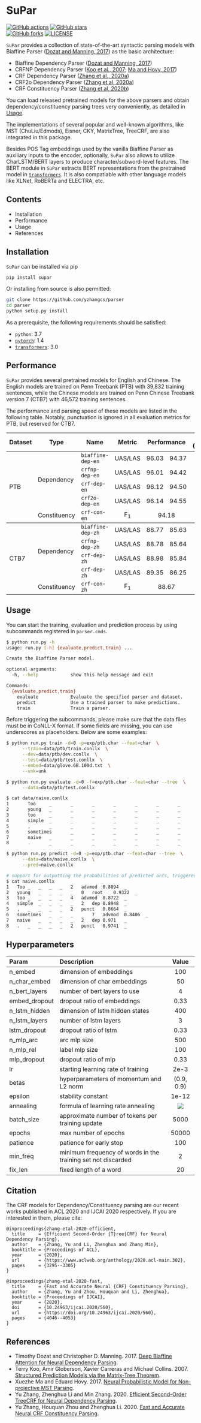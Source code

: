 # SuPar

[![GitHub actions](https://github.com/yzhangcs/parser/workflows/build/badge.svg)](https://github.com/yzhangcs/parser/actions)
[![GitHub stars](https://img.shields.io/github/stars/yzhangcs/parser.svg)](https://github.com/yzhangcs/parser/stargazers)		
[![GitHub forks](https://img.shields.io/github/forks/yzhangcs/parser.svg)](https://github.com/yzhangcs/parser/network/members)
[![LICENSE](https://img.shields.io/github/license/yzhangcs/parser.svg)](https://github.com/yzhangcs/parser/blob/master/LICENSE)

`SuPar` provides a collection of state-of-the-art syntactic parsing models with Biaffine Parser ([Dozat and Manning, 2017](#dozat-2017-biaffine)) as the basic architecture:
* Biaffine Dependency Parser ([Dozat and Manning, 2017](#dozat-2017-biaffine))
* CRFNP Dependency Parser ([Koo et al., 2007](#koo-2007-structured); [Ma and Hovy, 2017](#ma-2017-neural))
* CRF Dependency Parser ([Zhang et al., 2020a](#zhang-2020-efficient))
* CRF2o Dependency Parser ([Zhang et al, 2020a](#zhang-2020-efficient))
* CRF Constituency Parser ([Zhang et al, 2020b](#zhang-2020-fast))

You can load released pretrained models for the above parsers and obtain dependency/constituency parsing trees very conveniently, as detailed in [Usage](#Usage).

The implementations of several popular and well-known algorithms, like MST (ChuLiu/Edmods), Eisner, CKY, MatrixTree, TreeCRF, are also integrated in this package.

Besides POS Tag embeddings used by the vanilla Biaffine Parser as auxiliary inputs to the encoder, optionally, `SuPar` also allows to utilize CharLSTM/BERT layers to produce character/subword-level features.
The BERT module in `SuPar` extracts BERT representations from the pretrained model in [`transformers`](https://github.com/huggingface/transformers). 
It is also compatiable with other language models like XLNet, RoBERTa and ELECTRA, etc.

## Contents

* Installation
* Performance
* Usage
* References

## Installation

`SuPar` can be installed via pip
```sh
pip install supar
```
Or installing from source is also permitted:
```sh
git clone https://github.com/yzhangcs/parser
cd parser
python setup.py install
```

As a prerequisite, the following requirements should be satisfied:
* `python`: 3.7
* [`pytorch`](https://github.com/pytorch/pytorch): 1.4
* [`transformers`](https://github.com/huggingface/transformers): 3.0

## Performance

`SuPar` provides several pretrained models for English and Chinese.
The English models are trained on Penn Treebank (PTB) with 39,832 training sentences, while the Chinese models are trained on Penn Chinese Treebank version 7 (CTB7) with 46,572 training sentences.

The performance and parsing speed of these models are listed in the following table.
Notably, punctuation is ignored in all evaluation metrics for PTB, but reserved for CTB7. 

<table>
  <thead>
    <tr>
      <th>Dataset</th>
      <th align="center">Type</th>
      <th align="center">Name</th>
      <th align="center">Metric</th>
      <th align="center" colspan=2>Performance</th>
      <th align="right">Speed (Sents/s)</th>
    </tr>
  </thead>
  <tbody>
    <tr>
      <td rowspan=5>PTB</td>
      <td rowspan=4>Dependency</td>
      <td><code>biaffine-dep-en</code></td>
      <td align="center">UAS/LAS</td>
      <td align="center">96.03</td><td align="center">94.37</td>
      <td align="right">1826.77</td>
    </tr>
    <tr>
      <td><code>crfnp-dep-en</code></td>
      <td align="center">UAS/LAS</td>
      <td align="center">96.01</td><td align="center">94.42</td>
      <td align="right">2197.15</td>
    </tr>
    <tr>
      <td><code>crf-dep-en</code></td>
      <td align="center">UAS/LAS</td>
      <td align="center">96.12</td><td align="center">94.50</td>
      <td align="right">652.41</td>
    </tr>
    <tr>
      <td><code>crf2o-dep-en</a></code></td>
      <td align="center">UAS/LAS</td>
      <td align="center">96.14</td><td align="center">94.55</td>
      <td align="right">465.64</td>
    </tr>
    <tr>
      <td>Constituency</td>
      <td><code>crf-con-en</a></code></td>
      <td align="center">F<sub>1</sub></td>
      <td align="center" colspan=2>94.18</td><td align="right">923.74</td>
    </tr>
  </tbody>
  <tbody>
    <tr>
      <td rowspan=5>CTB7</td>
      <td rowspan=4>Dependency</td>
      <td><code>biaffine-dep-zh</code></td>
      <td align="center">UAS/LAS</td>
      <td>88.77</td><td>85.63</td><td align="right">1155.50</td>
    </tr>
    <tr>
      <td><code>crfnp-dep-zh</code></td>
      <td align="center">UAS/LAS</td>
      <td>88.78</td><td>85.64</td><td align="right">1323.75</td>
    </tr>
    <tr>
      <td><code>crf-dep-zh</code></td>
      <td align="center">UAS/LAS</td>
      <td>88.98</td><td>85.84</td><td align="right">354.65</td>
    </tr>
    <tr>
      <td><code>crf-dep-zh</code></td>
      <td align="center">UAS/LAS</td>
      <td>89.35</td><td>86.25</td><td align="right">217.09</td>
    </tr>
    <tr>
      <td>Constituency</td>
      <td><code>crf-con-zh</code></td>
      <td align="center">F<sub>1</sub></td>
      <td align="center" colspan=2>88.67</td>
      <td align="right">639.27</td>
    </tr>
  </tbody>
</table>

## Usage

You can start the training, evaluation and prediction process by using subcommands registered in `parser.cmds`.

```sh
$ python run.py -h
usage: run.py [-h] {evaluate,predict,train} ...

Create the Biaffine Parser model.

optional arguments:
  -h, --help            show this help message and exit

Commands:
  {evaluate,predict,train}
    evaluate            Evaluate the specified parser and dataset.
    predict             Use a trained parser to make predictions.
    train               Train a parser.
```

Before triggering the subcommands, please make sure that the data files must be in CoNLL-X format. 
If some fields are missing, you can use underscores as placeholders.
Below are some examples:

```sh
$ python run.py train -d=0 -p=exp/ptb.char --feat=char  \
      --train=data/ptb/train.conllx  \
      --dev=data/ptb/dev.conllx  \
      --test=data/ptb/test.conllx  \
      --embed=data/glove.6B.100d.txt  \
      --unk=unk

$ python run.py evaluate -d=0 -f=exp/ptb.char --feat=char --tree  \
      --data=data/ptb/test.conllx

$ cat data/naive.conllx 
1       Too     _       _       _       _       _       _       _       _
2       young   _       _       _       _       _       _       _       _
3       too     _       _       _       _       _       _       _       _
4       simple  _       _       _       _       _       _       _       _
5       ,       _       _       _       _       _       _       _       _
6       sometimes       _       _       _       _       _       _       _       _
7       naive   _       _       _       _       _       _       _       _
8       .       _       _       _       _       _       _       _       _

$ python run.py predict -d=0 -p=exp/ptb.char --feat=char --tree  \
      --data=data/naive.conllx  \
      --pred=naive.conllx

# support for outputting the probabilities of predicted arcs, triggered by `--prob`
$ cat naive.conllx
1	Too	_	_	_	_	2	advmod	0.8894	_
2	young	_	_	_	_	0	root	0.9322	_
3	too	_	_	_	_	4	advmod	0.8722	_
4	simple	_	_	_	_	2	dep	0.8948	_
5	,	_	_	_	_	2	punct	0.8664	_
6	sometimes	_	_	_	_	7	advmod	0.8406	_
7	naive	_	_	_	_	2	dep	0.971	_
8	.	_	_	_	_	2	punct	0.9741	_

```

## Hyperparameters

| Param         | Description                                                  |                                 Value                                  |
| :------------ | :----------------------------------------------------------- | :--------------------------------------------------------------------: |
| n_embed       | dimension of embeddings                                      |                                  100                                   |
| n_char_embed  | dimension of char embeddings                                 |                                   50                                   |
| n_bert_layers | number of bert layers to use                                 |                                   4                                    |
| embed_dropout | dropout ratio of embeddings                                  |                                  0.33                                  |
| n_lstm_hidden | dimension of lstm hidden states                              |                                  400                                   |
| n_lstm_layers | number of lstm layers                                        |                                   3                                    |
| lstm_dropout  | dropout ratio of lstm                                        |                                  0.33                                  |
| n_mlp_arc     | arc mlp size                                                 |                                  500                                   |
| n_mlp_rel     | label mlp size                                               |                                  100                                   |
| mlp_dropout   | dropout ratio of mlp                                         |                                  0.33                                  |
| lr            | starting learning rate of training                           |                                  2e-3                                  |
| betas         | hyperparameters of momentum and L2 norm                      |                               (0.9, 0.9)                               |
| epsilon       | stability constant                                           |                                 1e-12                                  |
| annealing     | formula of learning rate annealing                           | <img src="https://latex.codecogs.com/gif.latex?.75^{\frac{t}{5000}}"/> |
| batch_size    | approximate number of tokens per training update             |                                  5000                                  |
| epochs        | max number of epochs                                         |                                 50000                                  |
| patience      | patience for early stop                                      |                                  100                                   |
| min_freq      | minimum frequency of words in the training set not discarded |                                   2                                    |
| fix_len       | fixed length of a word                                       |                                   20                                   |

## Citation

The CRF models for Dependency/Constituency parsing are our recent works published in ACL 2020 and IJCAI 2020 respectively. If you are interested in them, please cite:
```
@inproceedings{zhang-etal-2020-efficient,
  title     = {Efficient Second-Order {T}ree{CRF} for Neural Dependency Parsing},
  author    = {Zhang, Yu and Li, Zhenghua and Zhang Min},
  booktitle = {Proceedings of ACL},
  year      = {2020},
  url       = {https://www.aclweb.org/anthology/2020.acl-main.302},
  pages     = {3295--3305}
}

@inproceedings{zhang-etal-2020-fast,
  title     = {Fast and Accurate Neural {CRF} Constituency Parsing},
  author    = {Zhang, Yu and Zhou, Houquan and Li, Zhenghua},
  booktitle = {Proceedings of IJCAI},
  year      = {2020},
  doi       = {10.24963/ijcai.2020/560},
  url       = {https://doi.org/10.24963/ijcai.2020/560},
  pages     = {4046--4053}
}
```

## References

* <a id="dozat-2017-biaffine"></a> 
Timothy Dozat and Christopher D. Manning. 2017. [Deep Biaffine Attention for Neural Dependency Parsing](https://openreview.net/pdf?id=Hk95PK9le).
* <a id="koo-2007-structured"></a> 
Terry Koo, Amir Globerson, Xavier Carreras and Michael Collins. 2007. [Structured Prediction Models via the Matrix-Tree Theorem](https://www.aclweb.org/anthology/D07-1015/).
* <a id="ma-2017-neural"></a> 
Xuezhe Ma and Eduard Hovy. 2017. [Neural Probabilistic Model for Non-projective MST Parsing](https://www.aclweb.org/anthology/I17-1007/).
* <a id="zhang-2020-efficient"></a> 
Yu Zhang, Zhenghua Li and Min Zhang. 2020.
[Efficient Second-Order TreeCRF for Neural Dependency Parsing](https://www.aclweb.org/anthology/2020.acl-main.302/).
* <a id="zhang-2020-fast"></a> 
Yu Zhang, Houquan Zhou and Zhenghua Li. 2020.
[Fast and Accurate Neural CRF Constituency Parsing](https://www.ijcai.org/Proceedings/2020/560/).
<!-- * [Stack-Pointer Networks for Dependency Parsing](https://www.aclweb.org/anthology/P18-1130.pdf) -->
